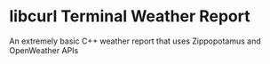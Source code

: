 # libcurl Terminal Weather Report
An extremely basic C++ weather report that uses Zippopotamus and OpenWeather APIs
